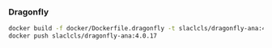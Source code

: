 ### Dragonfly
```bash
docker build -f docker/Dockerfile.dragonfly -t slaclcls/dragonfly-ana:4.0.17 docker
docker push slaclcls/dragonfly-ana:4.0.17
```
